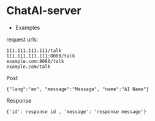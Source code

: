 # ChatAI-server


- Examples

request urls:
```
111.111.111.111/talk
111.111.111.111:8080/talk
example.com:8080/talk
example.com/talk
```

Post
```
{"lang":"en", "message":"Message", "name":"AI Name"}
```

Response
```
{'id': response id , 'message': 'response message'}
```